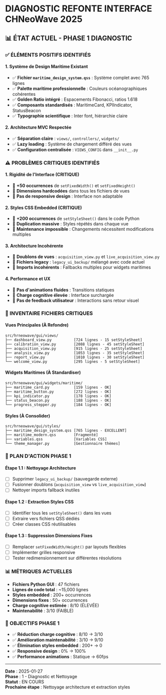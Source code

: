 # DIAGNOSTIC REFONTE INTERFACE CHNeoWave 2025

## 📊 ÉTAT ACTUEL - PHASE 1 DIAGNOSTIC

### ✅ ÉLÉMENTS POSITIFS IDENTIFIÉS

#### 1. Système de Design Maritime Existant
- ✅ **Fichier `maritime_design_system.qss`** : Système complet avec 765 lignes
- ✅ **Palette maritime professionnelle** : Couleurs océanographiques cohérentes
- ✅ **Golden Ratio intégré** : Espacements Fibonacci, ratios 1.618
- ✅ **Composants standardisés** : MaritimeCard, KPIIndicator, StatusBeacon
- ✅ **Typographie scientifique** : Inter font, hiérarchie claire

#### 2. Architecture MVC Respectée
- ✅ **Séparation claire** : `views/`, `controllers/`, `widgets/`
- ✅ **Lazy loading** : Système de chargement différé des vues
- ✅ **Configuration centralisée** : `VIEWS_CONFIG` dans `__init__.py`

### ⚠️ PROBLÈMES CRITIQUES IDENTIFIÉS

#### 1. Rigidité de l'Interface (CRITIQUE)
- 🔴 **+50 occurrences** de `setFixedWidth()` et `setFixedHeight()`
- 🔴 **Dimensions hardcodées** dans tous les fichiers de vues
- 🔴 **Pas de responsive design** : Interface non adaptable

#### 2. Styles CSS Embedded (CRITIQUE)
- 🔴 **+200 occurrences** de `setStyleSheet()` dans le code Python
- 🔴 **Duplication massive** : Styles répétés dans chaque vue
- 🔴 **Maintenance impossible** : Changements nécessitent modifications multiples

#### 3. Architecture Incohérente
- 🔴 **Doublons de vues** : `acquisition_view.py` et `live_acquisition_view.py`
- 🔴 **Fichiers legacy** : `legacy_ui_backup/` mélangé avec code actuel
- 🔴 **Imports incohérents** : Fallbacks multiples pour widgets maritimes

#### 4. Performance et UX
- 🔴 **Pas d'animations fluides** : Transitions statiques
- 🔴 **Charge cognitive élevée** : Interface surchargée
- 🔴 **Pas de feedback utilisateur** : Interactions sans retour visuel

### 📁 INVENTAIRE FICHIERS CRITIQUES

#### Vues Principales (À Refondre)
```
src/hrneowave/gui/views/
├── dashboard_view.py          [724 lignes - 15 setStyleSheet]
├── calibration_view.py        [2088 lignes - 45 setStyleSheet]
├── acquisition_view.py        [915 lignes - 25 setStyleSheet]
├── analysis_view.py           [1053 lignes - 35 setStyleSheet]
├── report_view.py             [1010 lignes - 30 setStyleSheet]
└── welcome_view.py            [295 lignes - 5 setStyleSheet]
```

#### Widgets Maritimes (À Standardiser)
```
src/hrneowave/gui/widgets/maritime/
├── maritime_card.py           [159 lignes - OK]
├── maritime_button.py         [272 lignes - OK]
├── kpi_indicator.py           [178 lignes - OK]
├── status_beacon.py           [188 lignes - OK]
└── progress_stepper.py        [184 lignes - OK]
```

#### Styles (À Consolider)
```
src/hrneowave/gui/styles/
├── maritime_design_system.qss [765 lignes - EXCELLENT]
├── maritime_modern.qss        [Fragmenté]
├── variables.qss              [Variables CSS]
└── theme_manager.py           [Gestionnaire thèmes]
```

### 🎯 PLAN D'ACTION PHASE 1

#### Étape 1.1 : Nettoyage Architecture
- [ ] Supprimer `legacy_ui_backup/` (sauvegarde externe)
- [ ] Fusionner doublons (`acquisition_view` vs `live_acquisition_view`)
- [ ] Nettoyer imports fallback inutiles

#### Étape 1.2 : Extraction Styles CSS
- [ ] Identifier tous les `setStyleSheet()` dans les vues
- [ ] Extraire vers fichiers QSS dédiés
- [ ] Créer classes CSS réutilisables

#### Étape 1.3 : Suppression Dimensions Fixes
- [ ] Remplacer `setFixedWidth/Height()` par layouts flexibles
- [ ] Implémenter grilles responsive
- [ ] Tester redimensionnement sur différentes résolutions

### 📊 MÉTRIQUES ACTUELLES

- **Fichiers Python GUI** : 47 fichiers
- **Lignes de code total** : ~15,000 lignes
- **Styles embedded** : 200+ occurrences
- **Dimensions fixes** : 50+ occurrences
- **Charge cognitive estimée** : 8/10 (ÉLEVÉE)
- **Maintenabilité** : 3/10 (FAIBLE)

### 🎯 OBJECTIFS PHASE 1

- ✅ **Réduction charge cognitive** : 8/10 → 3/10
- ✅ **Amélioration maintenabilité** : 3/10 → 9/10
- ✅ **Élimination styles embedded** : 200+ → 0
- ✅ **Responsive design** : 0% → 100%
- ✅ **Performance animations** : Statique → 60fps

---

**Date** : 2025-01-27  
**Phase** : 1 - Diagnostic et Nettoyage  
**Statut** : EN COURS  
**Prochaine étape** : Nettoyage architecture et extraction styles